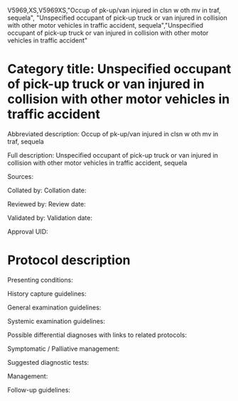 V5969,XS,V5969XS,"Occup of pk-up/van injured in clsn w oth mv in traf, sequela", "Unspecified occupant of pick-up truck or van injured in collision with other motor vehicles in traffic accident, sequela","Unspecified occupant of pick-up truck or van injured in collision with other motor vehicles in traffic accident"
# Category title: Unspecified occupant of pick-up truck or van injured in collision with other motor vehicles in traffic accident

Abbreviated description: Occup of pk-up/van injured in clsn w oth mv in traf, sequela

Full description: Unspecified occupant of pick-up truck or van injured in collision with other motor vehicles in traffic accident, sequela

Sources:

Collated by:
Collation date:

Reviewed by:
Review date:

Validated by:
Validation date:

Approval UID:

# Protocol description

Presenting conditions:

History capture guidelines:

General examination guidelines:

Systemic examination guidelines:

Possible differential diagnoses with links to related protocols:

Symptomatic / Palliative management:

Suggested diagnostic tests:

Management:

Follow-up guidelines:
